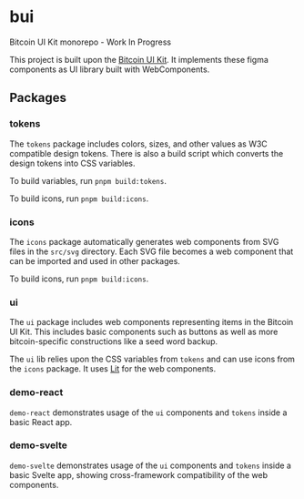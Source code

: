 # bui

Bitcoin UI Kit monorepo - Work In Progress

This project is built upon the [Bitcoin UI Kit](https://www.bitcoinuikit.com/). It implements these figma components as UI library built with WebComponents.

## Packages

### tokens

The `tokens` package includes colors, sizes, and other values as W3C compatible design tokens. There is also a build script which converts the design tokens into CSS variables.

To build variables, run `pnpm build:tokens`.

To build icons, run `pnpm build:icons`.

### icons

The `icons` package automatically generates web components from SVG files in the `src/svg` directory. Each SVG file becomes a web component that can be imported and used in other packages.

To build icons, run `pnpm build:icons`.

### ui

The `ui` package includes web components representing items in the Bitcoin UI Kit. This includes basic components such as buttons as well as more bitcoin-specific constructions like a seed word backup.

The `ui` lib relies upon the CSS variables from `tokens` and can use icons from the `icons` package. It uses [Lit](https://lit.dev/) for the web components.


### demo-react

`demo-react` demonstrates usage of the `ui` components and `tokens` inside a basic React app.

### demo-svelte

`demo-svelte` demonstrates usage of the `ui` components and `tokens` inside a basic Svelte app, showing cross-framework compatibility of the web components.